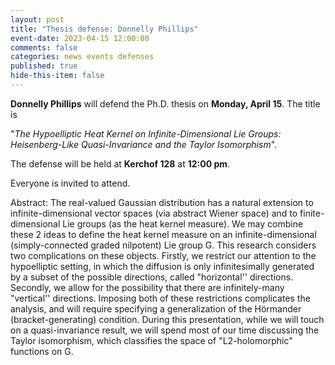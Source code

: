```yaml
---
layout: post
title: "Thesis defense: Donnelly Phillips"
event-date: 2023-04-15 12:00:00
comments: false
categories: news events defenses
published: true
hide-this-item: false
---
```


**Donnelly Phillips** will defend the Ph.D. thesis on **Monday, April 15**. The title is 

"_The Hypoelliptic Heat Kernel on Infinite-Dimensional Lie Groups: Heisenberg-Like Quasi-Invariance and the Taylor Isomorphism_". 

The defense will be held at **Kerchof 128** at **12:00 pm**. 

Everyone is invited to attend.

<!--more-->

Abstract: The real-valued Gaussian distribution has a natural extension to infinite-dimensional vector spaces (via abstract Wiener space) and to finite-dimensional Lie groups (as the heat kernel measure). We may combine these 2 ideas to define the heat kernel measure on an infinite-dimensional (simply-connected graded nilpotent) Lie group G. This research considers two complications on these objects. Firstly, we restrict our attention to the hypoelliptic setting, in which the diffusion is only infinitesimally generated by a subset of the possible directions, called "horizontal'' directions. Secondly, we allow for the possibility that there are infinitely-many "vertical'' directions. Imposing both of these restrictions complicates the analysis, and will require specifying a generalization of the Hörmander (bracket-generating) condition. During this presentation, while we will touch on a quasi-invariance result, we will spend most of our time discussing the Taylor isomorphism, which classifies the space of "L2-holomorphic" functions on G.

